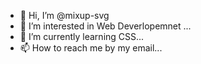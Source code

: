 - 👋 Hi, I’m @mixup-svg
- 👀 I’m interested in Web Deverlopemnet ...
- 🌱 I’m currently learning CSS...
- 📫 How to reach me by my email...

<!---
mixup-svg/mixup-svg is a ✨ special ✨ repository because its `README.md` (this file) appears on your GitHub profile.
You can click the Preview link to take a look at your changes.
--->
